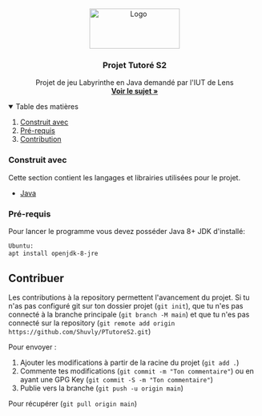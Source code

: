 <!-- PROJECT LOGO -->
<br />
<p align="center">
  <a href="https://github.com/Shuvly/PTutoreS2">
    <img src="https://user-images.githubusercontent.com/60405693/115529017-d8228d00-a292-11eb-876a-4957c63bdcdd.png" alt="Logo" width="180" height="80">
  </a>

  <h3 align="center">Projet Tutoré S2</h3>

  <p align="center">
    Projet de jeu Labyrinthe en Java demandé par l'IUT de Lens
    <br />
    <a href="http://www.cril.univ-artois.fr/~hemery/enseignement/An20-21/projetTutS2/"><strong>Voir le sujet »</strong></a>
    <!--<br />
    <br />
    <a href="https://github.com/othneildrew/Best-README-Template">View Demo</a>
    ·
    <a href="https://github.com/othneildrew/Best-README-Template/issues">Report Bug</a>
    ·
    <a href="https://github.com/othneildrew/Best-README-Template/issues">Request Feature</a>-->
  </p>
</p>



<!-- TABLE OF CONTENTS -->
<details open="open">
  <summary>Table des matières</summary>
  <ol>
    <li><a href="#construit-avec">Construit avec</a></li>
    <li><a href="#pré-requis">Pré-requis</a></li>
    <li><a href="#contribuer">Contribution</a></li>
  </ol>
</details>

### Construit avec

Cette section contient les langages et librairies utilisées pour le projet.
* [Java](https://java.com)

### Pré-requis

Pour lancer le programme vous devez posséder Java 8+ JDK d'installé:

  ```sh
  Ubuntu:
  apt install openjdk-8-jre
  ```

<!-- CONTRIBUTING -->
## Contribuer

Les contributions à la repository permettent l'avancement du projet.
Si tu n'as pas configuré git sur ton dossier projet (`git init`), que tu n'es pas connecté à la branche principale (`git branch -M main`) et que tu n'es pas connecté sur la repository (`git remote add origin https://github.com/Shuvly/PTutoreS2.git`)

Pour envoyer :
1. Ajouter les modifications à partir de la racine du projet (`git add .`)
3. Commente tes modifications (`git commit -m "Ton commentaire"`) ou en ayant une GPG Key (`git commit -S -m "Ton commentaire"`)
4. Publie vers la branche (`git push -u origin main`)

Pour récupérer (`git pull origin main`)


